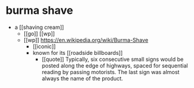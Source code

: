 # burma shave

- a [[shaving cream]]
  - [[go]] [[wp]]
  - [[wp]] https://en.wikipedia.org/wiki/Burma-Shave
    - [[iconic]]
    - known for its [[roadside billboards]]
      - [[quote]] Typically, six consecutive small signs would be posted along the edge of highways, spaced for sequential reading by passing motorists. The last sign was almost always the name of the product. 

